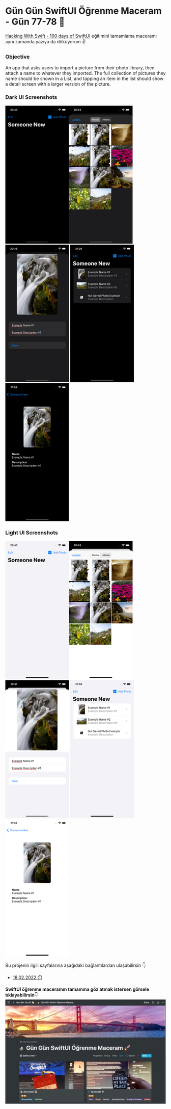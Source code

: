 # Gün Gün SwiftUI Öğrenme Maceram - Gün 77-78 🚀
[Hacking With Swift - 100 days of SwiftUI](https://www.hackingwithswift.com/100/swiftui) eğitimini tamamlama maceramı aynı zamanda yazıya da döküyorum ✌️

### Objective
An app that asks users to import a picture from their photo library, then attach a name to whatever they imported. The full collection of pictures they name should be shown in a List, and tapping an item in the list should show a detail screen with a larger version of the picture.

### Dark UI Screenshots
<img src="Screenshots/dark1.png" width="200" /><img src="Screenshots/dark2.png" width="200" /><img src="Screenshots/dark3.png" width="200" /> <img src="Screenshots/dark4.png" width="200" /> <img src="Screenshots/dark5.png" width="200" />

### Light UI Screenshots
<img src="Screenshots/light1.png" width="200" /><img src="Screenshots/light2.png" width="200" /><img src="Screenshots/light3.png" width="200" /> <img src="Screenshots/light4.png" width="200" /> <img src="Screenshots/light5.png" width="200" />

Bu projenin ilgili sayfalarına aşağıdaki bağlantılardan ulaşabilirsin 👇
* [18.02.2022 ⏱️](https://canbi.me/18-02-2022-b5e176f4f7304a9c9a1bfd874a35549e)

**SwiftUI öğrenme maceramın tamamına göz atmak istersen görsele tıklayabilirsin**👇
[![name2](../Images/gungunswiftui.jpg)](https://canbi.me/gun-gun-swiftui-ogrenme-maceram)

